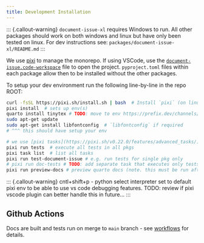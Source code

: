 ```yaml
---
title: Development Installation
---
```


::: {.callout-warning}
`document-issue-xl` requires Windows to run. All other packages should work on both windows and linux but have only been tested on linux.
For dev instructions see: `packages/document-issue-xl/README.md`
:::

We use [pixi](https://prefix.dev/) to manage the monorepo.
If using VSCode, use the [`document-issue.code-workspace`](./.vscode/document-issue.code-workspace) file to open the project.
`pyproject.toml` files within each package allow then to be installed without the other packages.

To setup your dev environment run the following line-by-line in the repo ROOT:

```bash
curl -fsSL https://pixi.sh/install.sh | bash  # Install `pixi` (on linux) if req.
pixi install  # sets up env(s)
quarto install tinytex # TODO: move to env https://prefix.dev/channels/conda-forge/packages/r-tinytex
sudo apt-get update
sudo apt-get install libfontconfig  # `libfontconfig` if required
# ^^^ this should have setup your env

# we use [pixi tasks](https://pixi.sh/v0.22.0/features/advanced_tasks/) to manage dev actions
pixi run tests  # execute all tests in all pkgs
pixi task list  # list all tasks
pixi run test-document-issue # e.g. run tests for single pkg only
# pixi run doc-tests # TODO: add separate task that executes only tests req. for docs
pixi run preview-docs # preview quarto docs (note. this must be run after running tests)
```

::: {.callout-warning}
cntl+shift+p - python select interpreter set to default pixi env to be able to use vs code debugging features.
TODO: review if pixi vscode plugin can better handle this in future...
:::

## Github Actions

Docs are built and tests run on merge to `main` branch - see [workflows](https://github.com/maxfordham/document-issue/tree/main/.github/workflows) for details.

